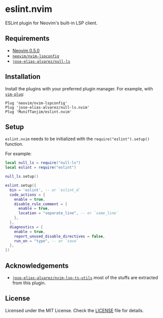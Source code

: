 # eslint.nvim

ESLint plugin for Neovim's built-in LSP client.

## Requirements

- [Neovim 0.5.0](https://github.com/neovim/neovim/releases/tag/v0.5.0)
- [`neovim/nvim-lspconfig`](https://github.com/neovim/nvim-lspconfig)
- [`jose-elias-alvarez/null-ls`](https://github.com/jose-elias-alvarez/null-ls.nvim)

## Installation

Install the plugins with your preferred plugin manager. For example, with [`vim-plug`](https://github.com/junegunn/vim-plug):

```vim
Plug 'neovim/nvim-lspconfig'
Plug 'jose-elias-alvarez/null-ls.nvim'
Plug 'MunifTanjim/eslint.nvim'
```

## Setup

`eslint.nvim` needs to be initialized with the `require("eslint").setup()` function.

For example:

```lua
local null_ls = require("null-ls")
local eslint = require("eslint")

null_ls.setup()

eslint.setup({
  bin = 'eslint', -- or `eslint_d`
  code_actions = {
    enable = true,
    disable_rule_comment = {
      enable = true,
      location = "separate_line", -- or `same_line`
    },
  },
  diagnostics = {
    enable = true,
    report_unused_disable_directives = false,
    run_on = "type", -- or `save`
  },
})
```

## Acknowledgements

- [`jose-elias-alvarez/nvim-lsp-ts-utils`](https://github.com/jose-elias-alvarez/nvim-lsp-ts-utils)
  most of the stuffs are extracted from this plugin.

## License

Licensed under the MIT License. Check the [LICENSE](./LICENSE) file for details.

